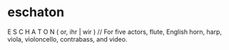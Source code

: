 # eschaton
E S C H A T O N ( or, ihr | wir ) // For five actors, flute, English horn, harp, viola, violoncello, contrabass, and video.

